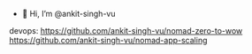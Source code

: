 - 👋 Hi, I’m @ankit-singh-vu

devops:
https://github.com/ankit-singh-vu/nomad-zero-to-wow      
https://github.com/ankit-singh-vu/nomad-app-scaling

